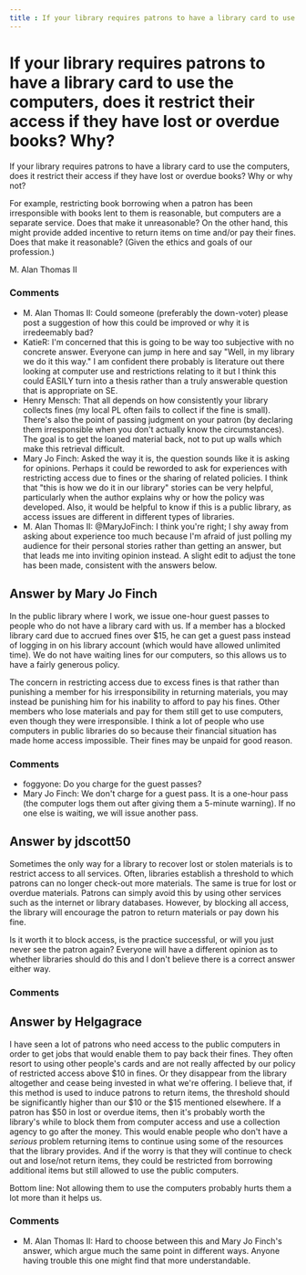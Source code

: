 ```yaml
---
title : If your library requires patrons to have a library card to use the computers, does it restrict their access if they have lost or overdue books? Why?
---
```

If your library requires patrons to have a library card to use the computers, does it restrict their access if they have lost or overdue books? Why?
=====================
If your library requires patrons to have a library card to use the
computers, does it restrict their access if they have lost or overdue
books? Why or why not?

For example, restricting book borrowing when a patron has been
irresponsible with books lent to them is reasonable, but computers are a
separate service. Does that make it unreasonable? On the other hand,
this might provide added incentive to return items on time and/or pay
their fines. Does that make it reasonable? (Given the ethics and goals
of our profession.)

M. Alan Thomas II

### Comments ###
* M. Alan Thomas II: Could someone (preferably the down-voter) please post a suggestion of
how this could be improved or why it is irredeemably bad?
* KatieR: I'm concerned that this is going to be way too subjective with no
concrete answer. Everyone can jump in here and say "Well, in my library
we do it this way." I am confident there probably is literature out
there looking at computer use and restrictions relating to it but I
think this could EASILY turn into a thesis rather than a truly
answerable question that is appropriate on SE.
* Henry Mensch: That all depends on how consistently your library collects fines (my
local PL often fails to collect if the fine is small). There's also the
point of passing judgment on your patron (by declaring them
irresponsible when you don't actually know the circumstances). The goal
is to get the loaned material back, not to put up walls which make this
retrieval difficult.
* Mary Jo Finch: Asked the way it is, the question sounds like it is asking for opinions.
Perhaps it could be reworded to ask for experiences with restricting
access due to fines or the sharing of related policies. I think that
"this is how we do it in our library" stories can be very helpful,
particularly when the author explains why or how the policy was
developed. Also, it would be helpful to know if this is a public
library, as access issues are different in different types of libraries.
* M. Alan Thomas II: @MaryJoFinch: I think you're right; I shy away from asking about
experience too much because I'm afraid of just polling my audience for
their personal stories rather than getting an answer, but that leads me
into inviting opinion instead. A slight edit to adjust the tone has been
made, consistent with the answers below.


Answer by Mary Jo Finch
----------------
In the public library where I work, we issue one-hour guest passes to
people who do not have a library card with us. If a member has a blocked
library card due to accrued fines over \$15, he can get a guest pass
instead of logging in on his library account (which would have allowed
unlimited time). We do not have waiting lines for our computers, so this
allows us to have a fairly generous policy.

The concern in restricting access due to excess fines is that rather
than punishing a member for his irresponsibility in returning materials,
you may instead be punishing him for his inability to afford to pay his
fines. Other members who lose materials and pay for them still get to
use computers, even though they were irresponsible. I think a lot of
people who use computers in public libraries do so because their
financial situation has made home access impossible. Their fines may be
unpaid for good reason.

### Comments ###
* foggyone: Do you charge for the guest passes?
* Mary Jo Finch: We don't charge for a guest pass. It is a one-hour pass (the computer
logs them out after giving them a 5-minute warning). If no one else is
waiting, we will issue another pass.

Answer by jdscott50
----------------
Sometimes the only way for a library to recover lost or stolen materials
is to restrict access to all services. Often, libraries establish a
threshold to which patrons can no longer check-out more materials. The
same is true for lost or overdue materials. Patrons can simply avoid
this by using other services such as the internet or library databases.
However, by blocking all access, the library will encourage the patron
to return materials or pay down his fine.

Is it worth it to block access, is the practice successful, or will you
just never see the patron again? Everyone will have a different opinion
as to whether libraries should do this and I don't believe there is a
correct answer either way.

### Comments ###

Answer by Helgagrace
----------------
I have seen a lot of patrons who need access to the public computers in
order to get jobs that would enable them to pay back their fines. They
often resort to using other people's cards and are not really affected
by our policy of restricted access above \$10 in fines. Or they
disappear from the library altogether and cease being invested in what
we're offering. I believe that, if this method is used to induce patrons
to return items, the threshold should be significantly higher than our
\$10 or the \$15 mentioned elsewhere. If a patron has \$50 in lost or
overdue items, then it's probably worth the library's while to block
them from computer access and use a collection agency to go after the
money. This would enable people who don't have a *serious* problem
returning items to continue using some of the resources that the library
provides. And if the worry is that they will continue to check out and
lose/not return items, they could be restricted from borrowing
additional items but still allowed to use the public computers.

Bottom line: Not allowing them to use the computers probably hurts them
a lot more than it helps us.

### Comments ###
* M. Alan Thomas II: Hard to choose between this and Mary Jo Finch's answer, which argue much
the same point in different ways. Anyone having trouble this one might
find that more understandable.

